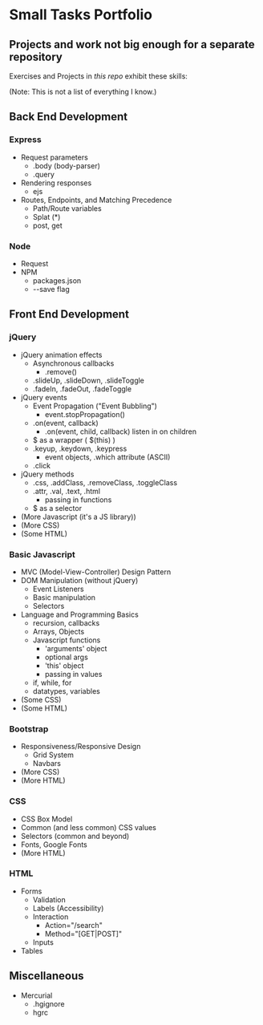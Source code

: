 # Small Tasks Portfolio
## Projects and work not big enough for a separate repository

Exercises and Projects in *this repo* exhibit these skills:

(Note: This is not a list of everything I know.)

## Back End Development

### Express

* Request parameters
    * .body (body-parser)
    * .query
* Rendering responses
    * ejs
* Routes, Endpoints, and Matching Precedence
    * Path/Route variables
    * Splat (*)
    * post, get

### Node

* Request
* NPM
    * packages.json
    * --save flag

## Front End Development

### jQuery

* jQuery animation effects
    * Asynchronous callbacks
        * .remove()
    * .slideUp, .slideDown, .slideToggle
    * .fadeIn, .fadeOut, .fadeToggle
* jQuery events
    * Event Propagation ("Event Bubbling")
        * event.stopPropagation()
    * .on(event, callback)
        * .on(event, child, callback) listen in on children
    * $ as a wrapper ( $(this) )
    * .keyup, .keydown, .keypress
        * event objects, .which attribute (ASCII)
    * .click
* jQuery methods
    * .css, .addClass, .removeClass, .toggleClass
    * .attr, .val, .text, .html
        * passing in functions
    * $ as a selector
* (More Javascript (it's a JS library))
* (More CSS)
* (Some HTML)

### Basic Javascript

* MVC (Model-View-Controller) Design Pattern
* DOM Manipulation (without jQuery)
    * Event Listeners
    * Basic manipulation
    * Selectors
* Language and Programming Basics
    * recursion, callbacks
    * Arrays, Objects
    * Javascript functions
        * 'arguments' object
        * optional args
        * 'this' object
        * passing in values
    * if, while, for
    * datatypes, variables
* (Some CSS)
* (Some HTML)

### Bootstrap

* Responsiveness/Responsive Design
    * Grid System
    * Navbars
* (More CSS)
* (More HTML)

### CSS

* CSS Box Model
* Common (and less common) CSS values
* Selectors (common and beyond)
* Fonts, Google Fonts
* (More HTML)

### HTML

* Forms
    * Validation
    * Labels (Accessibility)
    * Interaction
        * Action="/search"
        * Method="[GET|POST]"
    * Inputs
* Tables

## Miscellaneous

* Mercurial
    * .hgignore
    * hgrc
